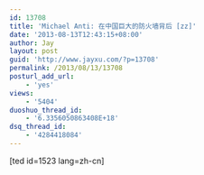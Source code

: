 ```yaml
---
id: 13708
title: 'Michael Anti: 在中国巨大的防火墙背后 [zz]'
date: '2013-08-13T12:43:15+08:00'
author: Jay
layout: post
guid: 'http://www.jayxu.com/?p=13708'
permalink: /2013/08/13/13708
posturl_add_url:
    - 'yes'
views:
    - '5404'
duoshuo_thread_id:
    - '6.3356050863408E+18'
dsq_thread_id:
    - '4284418084'
---
```


[ted id=1523 lang=zh-cn]